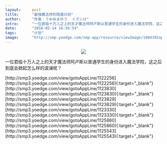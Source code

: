 ```yaml
---
layout:     post
title:      "最强魔法师的隐遁计划"
author:     "作者：うおぬまゆう  イズシロ"
intro:      "一位君临十万人之上的天才魔法师阿卢斯以普通学生的身份进入魔法学院，这之后到底会掀起怎么样的波澜呢？"
date:       "2018-02-14 16:56:54"
tags:       "计划"
image:      "http://smp.yoedge.com/smp-app/resource/viewImage/1004392appline.png"
---
```

<div style="text-align: center">
<p><img src="http://smp.yoedge.com/smp-app/resource/viewImage/1004392appline.png"/></p>
</div>
<p class="post-meta">
<span>一位君临十万人之上的天才魔法师阿卢斯以普通学生的身份进入魔法学院，这之后到底会掀起怎么样的波澜呢？</span>
</p>
[http://smp3.yoedge.com/view/gotoAppLine/1122256](http://smp3.yoedge.com/view/gotoAppLine/1122256){:target="_blank"}
[http://smp3.yoedge.com/view/gotoAppLine/1123830](http://smp3.yoedge.com/view/gotoAppLine/1123830){:target="_blank"}
[http://smp3.yoedge.com/view/gotoAppLine/1123829](http://smp3.yoedge.com/view/gotoAppLine/1123829){:target="_blank"}
[http://smp3.yoedge.com/view/gotoAppLine/1123330](http://smp3.yoedge.com/view/gotoAppLine/1123330){:target="_blank"}
[http://smp3.yoedge.com/view/gotoAppLine/1125860](http://smp3.yoedge.com/view/gotoAppLine/1125860){:target="_blank"}
[http://smp3.yoedge.com/view/gotoAppLine/1125543](http://smp3.yoedge.com/view/gotoAppLine/1125543){:target="_blank"}



